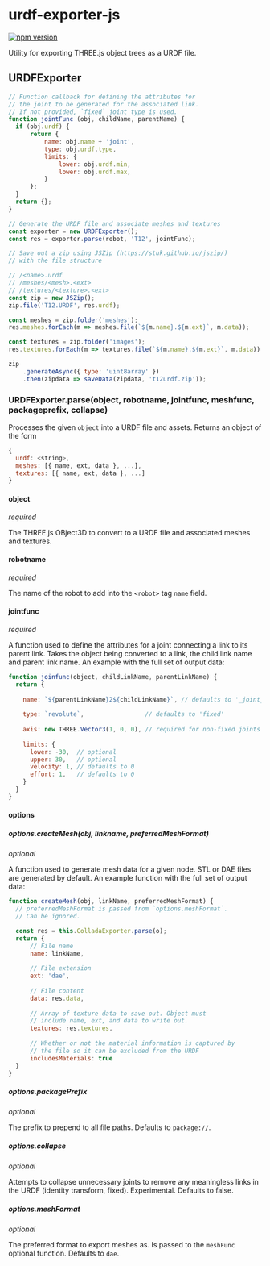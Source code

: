 # urdf-exporter-js

[![npm version](https://badge.fury.io/js/urdf-exporter.svg)](https://www.npmjs.com/package/urdf-exporter)

Utility for exporting THREE.js object trees as a URDF file.

## URDFExporter
```js
// Function callback for defining the attributes for
// the joint to be generated for the associated link.
// If not provided, `fixed` joint type is used.
function jointFunc (obj, childName, parentName) {
  if (obj.urdf) {
      return {
          name: obj.name + 'joint',
          type: obj.urdf.type,
          limits: {
              lower: obj.urdf.min,
              lower: obj.urdf.max,
          }
      };
  }
  return {};
}

// Generate the URDF file and associate meshes and textures
const exporter = new URDFExporter();
const res = exporter.parse(robot, 'T12', jointFunc);

// Save out a zip using JSZip (https://stuk.github.io/jszip/)
// with the file structure

// /<name>.urdf
// /meshes/<mesh>.<ext>
// /textures/<texture>.<ext>
const zip = new JSZip();
zip.file('T12.URDF', res.urdf);

const meshes = zip.folder('meshes');
res.meshes.forEach(m => meshes.file(`${m.name}.${m.ext}`, m.data));

const textures = zip.folder('images');
res.textures.forEach(m => textures.file(`${m.name}.${m.ext}`, m.data));

zip
    .generateAsync({ type: 'uint8array' })
    .then(zipdata => saveData(zipdata, 't12urdf.zip'));
```

### URDFExporter.parse(object, robotname, jointfunc, meshfunc, packageprefix, collapse)

Processes the given `object` into a URDF file and assets. Returns an object of the form
```js
{
  urdf: <string>,
  meshes: [{ name, ext, data }, ...],
  textures: [{ name, ext, data }, ...]
}
```

#### object
_required_

The THREE.js OBject3D to convert to a URDF file and associated meshes and textures.

#### robotname
_required_

The name of the robot to add into the `<robot>` tag `name` field.

#### jointfunc
_required_

A function used to define the attributes for a joint connecting a link to its parent link. Takes the object being converted to a link, the child link name and parent link name. An example with the full set of output data:

```js
function joinfunc(object, childLinkName, parentLinkName) {
  return {
  
    name: `${parentLinkName}2${childLinkName}`, // defaults to '_joint_<number>'
    
    type: `revolute`,                 // defaults to 'fixed'
    
    axis: new THREE.Vector3(1, 0, 0), // required for non-fixed joints
    
    limits: {
      lower: -30,  // optional
      upper: 30,   // optional
      velocity: 1, // defaults to 0
      effort: 1,   // defaults to 0
    }
  }
}
```

#### options
##### options.createMesh(obj, linkname, preferredMeshFormat)
_optional_

A function used to generate mesh data for a given node. STL or DAE files are generated by default. An example function with the full set of output data:
```js
function createMesh(obj, linkName, preferredMeshFormat) {
  // preferredMeshFormat is passed from `options.meshFormat`.
  // Can be ignored.

  const res = this.ColladaExporter.parse(o);
  return {
      // File name
      name: linkName,
      
      // File extension
      ext: 'dae',
      
      // File content
      data: res.data,
      
      // Array of texture data to save out. Object must
      // include name, ext, and data to write out.
      textures: res.textures,
      
      // Whether or not the material information is captured by
      // the file so it can be excluded from the URDF
      includesMaterials: true
  }
}
```

##### options.packagePrefix
_optional_

The prefix to prepend to all file paths. Defaults to `package://`.

##### options.collapse
_optional_

Attempts to collapse unnecessary joints to remove any meaningless links in the URDF (identity transform, fixed). Experimental. Defaults to false.

##### options.meshFormat
_optional_

The preferred format to export meshes as. Is passed to the `meshFunc` optional function. Defaults to `dae`.
